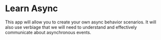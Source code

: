 # Learn Async

This app will allow you to create your own async behavior scenarios. It will
also use verbiage that we will need to understand and effectively communicate
about asynchronous events.
